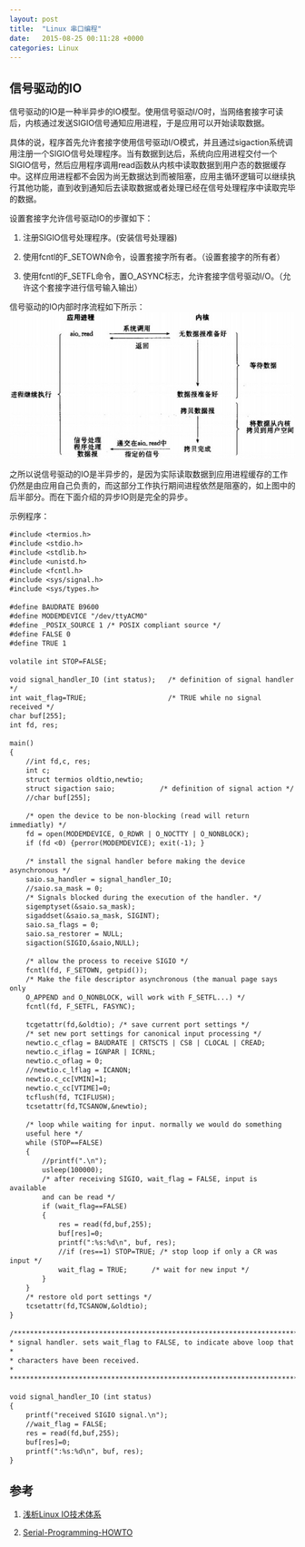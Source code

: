 ```yaml
---
layout: post
title:  "Linux 串口编程"
date:   2015-08-25 00:11:28 +0000
categories: Linux
---
```

## 信号驱动的IO

信号驱动的IO是一种半异步的IO模型。使用信号驱动I/O时，当网络套接字可读后，内核通过发送SIGIO信号通知应用进程，于是应用可以开始读取数据。

具体的说，程序首先允许套接字使用信号驱动I/O模式，并且通过sigaction系统调用注册一个SIGIO信号处理程序。当有数据到达后，系统向应用进程交付一个SIGIO信号，然后应用程序调用read函数从内核中读取数据到用户态的数据缓存中。这样应用进程都不会因为尚无数据达到而被阻塞，应用主循环逻辑可以继续执行其他功能，直到收到通知后去读取数据或者处理已经在信号处理程序中读取完毕的数据。

设置套接字允许信号驱动IO的步骤如下：


1. 注册SIGIO信号处理程序。(安装信号处理器)


2. 使用fcntl的F_SETOWN命令，设置套接字所有者。（设置套接字的所有者）


3. 使用fcntl的F_SETFL命令，置O_ASYNC标志，允许套接字信号驱动I/O。（允许这个套接字进行信号输入输出）

信号驱动的IO内部时序流程如下所示：
![](/assets/img/2020-08-25-linux-serial-programming.assets/1.png)

之所以说信号驱动的IO是半异步的，是因为实际读取数据到应用进程缓存的工作仍然是由应用自己负责的，而这部分工作执行期间进程依然是阻塞的，如上图中的后半部分。而在下面介绍的异步IO则是完全的异步。

示例程序：

```
#include <termios.h>
#include <stdio.h>
#include <stdlib.h>
#include <unistd.h>
#include <fcntl.h>
#include <sys/signal.h>
#include <sys/types.h>
        
#define BAUDRATE B9600
#define MODEMDEVICE "/dev/ttyACM0"
#define _POSIX_SOURCE 1 /* POSIX compliant source */
#define FALSE 0
#define TRUE 1
       
volatile int STOP=FALSE; 
        
void signal_handler_IO (int status);   /* definition of signal handler */
int wait_flag=TRUE;                    /* TRUE while no signal received */
char buf[255];
int fd, res;
        
main()
{
	//int fd,c, res;
	int c;
	struct termios oldtio,newtio;
	struct sigaction saio;           /* definition of signal action */
	//char buf[255];

	/* open the device to be non-blocking (read will return immediatly) */
	fd = open(MODEMDEVICE, O_RDWR | O_NOCTTY | O_NONBLOCK);
	if (fd <0) {perror(MODEMDEVICE); exit(-1); }
        
	/* install the signal handler before making the device asynchronous */
	saio.sa_handler = signal_handler_IO;
	//saio.sa_mask = 0;
	/* Signals blocked during the execution of the handler. */
	sigemptyset(&saio.sa_mask);
	sigaddset(&saio.sa_mask, SIGINT);
	saio.sa_flags = 0;
	saio.sa_restorer = NULL;
	sigaction(SIGIO,&saio,NULL);
          
	/* allow the process to receive SIGIO */
	fcntl(fd, F_SETOWN, getpid());
	/* Make the file descriptor asynchronous (the manual page says only 
    O_APPEND and O_NONBLOCK, will work with F_SETFL...) */
	fcntl(fd, F_SETFL, FASYNC);
      
	tcgetattr(fd,&oldtio); /* save current port settings */
	/* set new port settings for canonical input processing */
	newtio.c_cflag = BAUDRATE | CRTSCTS | CS8 | CLOCAL | CREAD;
	newtio.c_iflag = IGNPAR | ICRNL;
	newtio.c_oflag = 0;
	//newtio.c_lflag = ICANON;
	newtio.c_cc[VMIN]=1;
	newtio.c_cc[VTIME]=0;
	tcflush(fd, TCIFLUSH);
	tcsetattr(fd,TCSANOW,&newtio);
      
	/* loop while waiting for input. normally we would do something
	useful here */ 
	while (STOP==FALSE)
	{
		//printf(".\n");
		usleep(100000);
		/* after receiving SIGIO, wait_flag = FALSE, input is available
		and can be read */
		if (wait_flag==FALSE)
		{ 
			res = read(fd,buf,255);
			buf[res]=0;
			printf(":%s:%d\n", buf, res);
			//if (res==1) STOP=TRUE; /* stop loop if only a CR was input */
			wait_flag = TRUE;      /* wait for new input */
		}
	}
	/* restore old port settings */
	tcsetattr(fd,TCSANOW,&oldtio);
}
        
/***************************************************************************
* signal handler. sets wait_flag to FALSE, to indicate above loop that     *
* characters have been received.                                           *
***************************************************************************/
      
void signal_handler_IO (int status)
{
	printf("received SIGIO signal.\n");
	//wait_flag = FALSE;
	res = read(fd,buf,255);
	buf[res]=0;
	printf(":%s:%d\n", buf, res);
}

```

## 参考
1. [浅析Linux IO技术体系](http://mp.weixin.qq.com/s?__biz=MzA3NDM1NjUwMQ==&amp;mid=200266959&amp;idx=1&amp;sn=fa2240310c3995284bc9da3878ca07be&amp;scene=1#rd)

2. [Serial-Programming-HOWTO](www.tldp.org/HOWTO/pdf/Serial-Programming-HOWTO.pdf)
